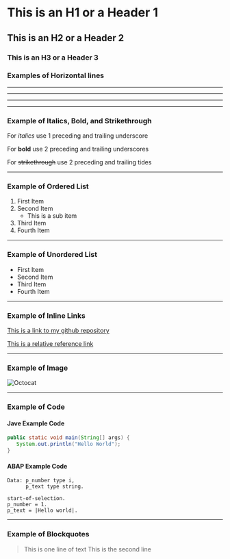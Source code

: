 # This is an H1 or a Header 1
## This is an H2 or a Header 2
### This is an H3 or a Header 3

### Examples of Horizontal lines
_____
***
---

***

### Example of Italics, Bold, and Strikethrough

For _italics_ use 1 preceding and trailing underscore

For __bold__ use 2 preceding and trailing underscores

For ~~strikethrough~~ use 2 preceding and trailing tides

***

### Example of Ordered List
1. First Item
2. Second Item
    * This is a sub item
3. Third Item
4. Fourth Item

***

### Example of Unordered List
- First Item
- Second Item
- Third Item
- Fourth Item

***

### Example of Inline Links
[This is a link to my github repository](https://github.com/quedacoder "GitHub")

[This is a relative reference link](/README.md "README file")

***

### Example of Image 
![Octocat](https://github.githubassets.com/images/modules/logos_page/Octocat.png "Octocat")

***

### Example of Code
#### Jave Example Code
```java
public static void main(String[] args) {
   System.out.println("Hello World");
}
```  

#### ABAP Example Code
```abap
Data: p_number type i,
      p_text type string.
      
start-of-selection.
p_number = 1.
p_text = |Hello world|.
```

***

### Example of Blockquotes
> This is one line of text
> This is the second line
